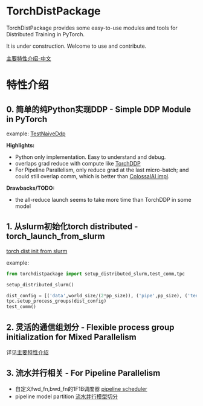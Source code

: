 # TorchDistPackage

TorchDistPackage provides some easy-to-use modules and tools for Distributed Training in PyTorch.

It is under construction. Welcome to use and contribute.

[主要特性介绍-中文](./Intro.md)


# 特性介绍

## 0. 简单的纯Python实现DDP - Simple DDP Module in PyTorch 

example: [TestNaiveDdp](./torchdistpackage/ddp/test_ddp.py)

**Highlights:**

- Python only implementation. Easy to understand and debug.
- overlaps grad reduce with compute like [TorchDDP](https://pytorch.org/tutorials/intermediate/ddp_tutorial.html)
- For Pipeline Parallelism, only reduce grad at the last micro-batch; and could still overlap comm, which is better than [ColossalAI impl](https://github.com/hpcaitech/ColossalAI/blob/2a951955ade14fd067bc5bee34a5ff7e57513ac6/colossalai/initialize.py#L385).

**Drawbacks/TODO:**

- the all-reduce launch seems to take more time than TorchDDP in some model


## 1. 从slurm初始化torch distributed - torch_launch_from_slurm
[torch dist init from slurm](./torchdistpackage/dist/launch_from_slurm.py)

example:
```py
from torchdistpackage import setup_distributed_slurm,test_comm,tpc

setup_distributed_slurm()

dist_config = [('data',world_size/(2*pp_size)), ('pipe',pp_size), ('tensor',2)]
tpc.setup_process_groups(dist_config)
test_comm()

```

## 2. 灵活的通信组划分 - Flexible process group initialization for Mixed Parallelism

详见[主要特性介绍](./Intro.md)


## 3. 流水并行相关 - For Pipeline Parallelism
- 自定义fwd_fn,bwd_fn的1F1B调度器 [pipeline scheduler](./torchdistpackage/parallel/pipeline_sched.py)
- pipeline model partition [流水并行模型切分](./torchdistpackage/parallel/pipeline_helper.py)
